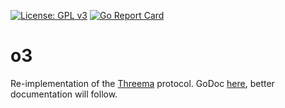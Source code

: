 [![License: GPL v3](https://img.shields.io/badge/License-GPL%20v3-blue.svg)](http://www.gnu.org/licenses/gpl-3.0) [![Go Report Card](https://goreportcard.com/badge/github.com/o3ma/o3)](https://goreportcard.com/report/github.com/o3ma/o3)

# o3

Re-implementation of the [Threema](https://threema.ch) protocol. GoDoc [here](https://godoc.org/github.com/o3ma/o3), better documentation will follow.
